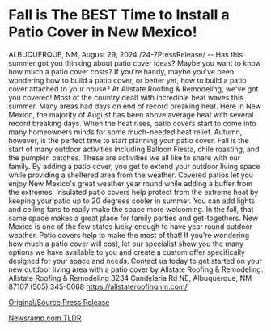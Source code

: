 # Fall is The BEST Time to Install a Patio Cover in New Mexico!

ALBUQUERQUE, NM, August 29, 2024 /24-7PressRelease/ -- Has this summer got you thinking about patio cover ideas? Maybe you want to know how much a patio cover costs? If you're handy, maybe you've been wondering how to build a patio cover, or better yet, how to build a patio cover attached to your house? At Allstate Roofing & Remodeling, we've got you covered!  Most of the country dealt with incredible heat waves this summer. Many areas had days on end of record breaking heat. Here in New Mexico, the majority of August has been above average heat with several record breaking days. When the heat rises, patio covers start to come into many homeowners minds for some much-needed heat relief. Autumn, however, is the perfect time to start planning your patio cover.  Fall is the start of many outdoor activities including Balloon Fiesta, chile roasting, and the pumpkin patches. These are activities we all like to share with our family. By adding a patio cover, you get to extend your outdoor living space while providing a sheltered area from the weather. Covered patios let you enjoy New Mexico's great weather year round while adding a buffer from the extremes.  Insulated patio covers help protect from the extreme heat by keeping your patio up to 20 degrees cooler in summer. You can add lights and ceiling fans to really make the space more welcoming. In the fall, that same space makes a great place for family parties and get-togethers. New Mexico is one of the few states lucky enough to have year round outdoor weather. Patio covers help to make the most of that!  If you're wondering how much a patio cover will cost, let our specialist show you the many options we have available to you and create a custom offer specifically designed for your space and needs. Contact us today to get started on your new outdoor living area with a patio cover by Allstate Roofing & Remodeling.  Allstate Roofing & Remodeling 3234 Candelaria Rd NE, Albuquerque, NM 87107 (505) 345-0068 https://allstateroofingnm.com/ 

[Original/Source Press Release](https://www.24-7pressrelease.com/press-release/513885/fall-is-the-best-time-to-install-a-patio-cover-in-new-mexico) 

[Newsramp.com TLDR](https://newsramp.com/None) 